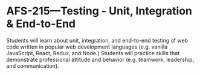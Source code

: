 # AFS-215—Testing - Unit, Integration & End-to-End
Students will learn about unit, integration, and end-to-end testing of web code written in popular web development languages (e.g. vanilla JavaScript, React, Redux, and Node.) Students will practice skills that demonstrate professional attitude and behavior (e.g. teamwork, leadership, and communication).
